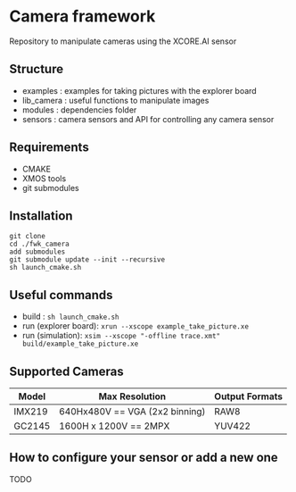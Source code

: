 # Camera framework
Repository to manipulate cameras using the XCORE.AI sensor

## Structure
- examples    : examples for taking pictures with the explorer board
- lib_camera  : useful functions to manipulate images
- modules     : dependencies folder
- sensors     : camera sensors and API for controlling any camera sensor

## Requirements
- CMAKE
- XMOS tools
- git submodules 

## Installation
```
git clone 
cd ./fwk_camera
add submodules
git submodule update --init --recursive
sh launch_cmake.sh
```

## Useful commands
- build : ```sh launch_cmake.sh```
- run (explorer board):  ```xrun --xscope example_take_picture.xe```
- run (simulation):  ```xsim --xscope "-offline trace.xmt" build/example_take_picture.xe```

## Supported Cameras

| Model  | Max Resolution | Output Formats
| ------------- | ------------- | ------------- |
| IMX219 | 640Hx480V == VGA (2x2 binning) | RAW8
| GC2145 | 1600H x 1200V == 2MPX | YUV422

## How to configure your sensor or add a new one
TODO
